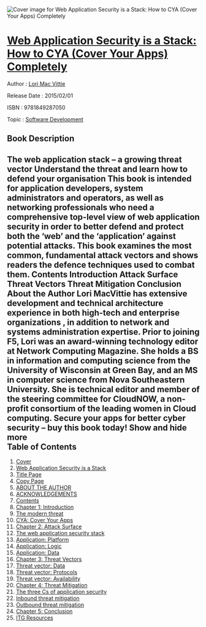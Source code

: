 ![Cover image for Web Application Security is a Stack: How to CYA (Cover Your Apps) Completely](https://imgdetail.ebookreading.net/cover/cover/20200215/EB9781849287050.jpg)

[Web Application Security is a Stack: How to CYA (Cover Your Apps) Completely](https://ebookreading.net/view/book/Web+Application+Security+is+a+Stack%3A+How+to+CYA+%28Cover+Your+Apps%29+Completely-EB9781849287050_1.html "Web Application Security is a Stack: How to CYA (Cover Your Apps) Completely")
====================================================================================================================

Author : [Lori Mac Vittie](https://ebookreading.net/search/author/Lori+Mac+Vittie)

Release Date : 2015/02/01

ISBN : 9781849287050

Topic : [Software Development](https://ebookreading.net/search/category/software-development)

Book Description
-----------------

 The web application stack &#8211; a growing threat vector     Understand the threat and learn how to defend your organisation  This book is intended for application developers, system administrators and operators, as well as networking professionals who need a comprehensive top-level view of web application security in order to better defend and protect both the &#8216;web&#8217; and the &#8216;application&#8217; against potential attacks. This book examines the most common, fundamental attack vectors and shows readers the defence techniques used to combat them.  Contents  Introduction Attack Surface Threat Vectors Threat Mitigation Conclusion About the Author  Lori MacVittie has extensive development and technical architecture experience in both high-tech and enterprise organizations , in addition to network and systems administration expertise. Prior to joining F5, Lori was an award-winning technology editor at Network Computing Magazine. She holds a BS in information and computing science from the University of Wisconsin at Green Bay, and an MS in computer science from Nova Southeastern University. She is technical editor and member of the steering committee for CloudNOW, a non-profit consortium of the leading women in Cloud computing.  Secure your apps for better cyber security &#8211; buy this book today!        Show and hide more                
Table of Contents
-----------------

1. [Cover](https://ebookreading.net/view/book/Web+Application+Security+is+a+Stack%3A+How+to+CYA+%28Cover+Your+Apps%29+Completely-EB9781849287050_1.html)
1. [Web Application Security is a Stack](https://ebookreading.net/view/book/Web+Application+Security+is+a+Stack%3A+How+to+CYA+%28Cover+Your+Apps%29+Completely-EB9781849287050_2.html)
1. [Title Page](https://ebookreading.net/view/book/Web+Application+Security+is+a+Stack%3A+How+to+CYA+%28Cover+Your+Apps%29+Completely-EB9781849287050_3.html)
1. [Copy Page](https://ebookreading.net/view/book/Web+Application+Security+is+a+Stack%3A+How+to+CYA+%28Cover+Your+Apps%29+Completely-EB9781849287050_4.html)
1. [ABOUT THE AUTHOR](https://ebookreading.net/view/book/Web+Application+Security+is+a+Stack%3A+How+to+CYA+%28Cover+Your+Apps%29+Completely-EB9781849287050_5.html)
1. [ACKNOWLEDGEMENTS](https://ebookreading.net/view/book/Web+Application+Security+is+a+Stack%3A+How+to+CYA+%28Cover+Your+Apps%29+Completely-EB9781849287050_6.html)
1. [Contents](https://ebookreading.net/view/book/Web+Application+Security+is+a+Stack%3A+How+to+CYA+%28Cover+Your+Apps%29+Completely-EB9781849287050_7.html)
1. [Chapter 1: Introduction](https://ebookreading.net/view/book/Web+Application+Security+is+a+Stack%3A+How+to+CYA+%28Cover+Your+Apps%29+Completely-EB9781849287050_8.html#ct1)
1. [The modern threat](https://ebookreading.net/view/book/Web+Application+Security+is+a+Stack%3A+How+to+CYA+%28Cover+Your+Apps%29+Completely-EB9781849287050_8.html#ct1_h1-1)
1. [CYA: Cover Your Apps](https://ebookreading.net/view/book/Web+Application+Security+is+a+Stack%3A+How+to+CYA+%28Cover+Your+Apps%29+Completely-EB9781849287050_8.html#ct1_h1-2)
1. [Chapter 2: Attack Surface](https://ebookreading.net/view/book/Web+Application+Security+is+a+Stack%3A+How+to+CYA+%28Cover+Your+Apps%29+Completely-EB9781849287050_9.html#ct2)
1. [The web application security stack](https://ebookreading.net/view/book/Web+Application+Security+is+a+Stack%3A+How+to+CYA+%28Cover+Your+Apps%29+Completely-EB9781849287050_9.html#ct2_h1-1)
1. [Application: Platform](https://ebookreading.net/view/book/Web+Application+Security+is+a+Stack%3A+How+to+CYA+%28Cover+Your+Apps%29+Completely-EB9781849287050_9.html#ct2_h1-2)
1. [Application: Logic](https://ebookreading.net/view/book/Web+Application+Security+is+a+Stack%3A+How+to+CYA+%28Cover+Your+Apps%29+Completely-EB9781849287050_9.html#ct2_h1-3)
1. [Application: Data](https://ebookreading.net/view/book/Web+Application+Security+is+a+Stack%3A+How+to+CYA+%28Cover+Your+Apps%29+Completely-EB9781849287050_9.html#ct2_h1-4)
1. [Chapter 3: Threat Vectors](https://ebookreading.net/view/book/Web+Application+Security+is+a+Stack%3A+How+to+CYA+%28Cover+Your+Apps%29+Completely-EB9781849287050_10.html#ct3)
1. [Threat vector: Data](https://ebookreading.net/view/book/Web+Application+Security+is+a+Stack%3A+How+to+CYA+%28Cover+Your+Apps%29+Completely-EB9781849287050_10.html#ct3_h1-1)
1. [Threat vector: Protocols](https://ebookreading.net/view/book/Web+Application+Security+is+a+Stack%3A+How+to+CYA+%28Cover+Your+Apps%29+Completely-EB9781849287050_10.html#ct3_h1-2)
1. [Threat vector: Availability](https://ebookreading.net/view/book/Web+Application+Security+is+a+Stack%3A+How+to+CYA+%28Cover+Your+Apps%29+Completely-EB9781849287050_10.html#ct3_h1-3)
1. [Chapter 4: Threat Mitigation](https://ebookreading.net/view/book/Web+Application+Security+is+a+Stack%3A+How+to+CYA+%28Cover+Your+Apps%29+Completely-EB9781849287050_11.html#ct4)
1. [The three Cs of application security](https://ebookreading.net/view/book/Web+Application+Security+is+a+Stack%3A+How+to+CYA+%28Cover+Your+Apps%29+Completely-EB9781849287050_11.html#ct4_h1-1)
1. [Inbound threat mitigation](https://ebookreading.net/view/book/Web+Application+Security+is+a+Stack%3A+How+to+CYA+%28Cover+Your+Apps%29+Completely-EB9781849287050_11.html#ct4_h1-2)
1. [Outbound threat mitigation](https://ebookreading.net/view/book/Web+Application+Security+is+a+Stack%3A+How+to+CYA+%28Cover+Your+Apps%29+Completely-EB9781849287050_11.html#ct4_h1-3)
1. [Chapter 5: Conclusion](https://ebookreading.net/view/book/Web+Application+Security+is+a+Stack%3A+How+to+CYA+%28Cover+Your+Apps%29+Completely-EB9781849287050_12.html#ct5)
1. [ITG Resources](https://ebookreading.net/view/book/Web+Application+Security+is+a+Stack%3A+How+to+CYA+%28Cover+Your+Apps%29+Completely-EB9781849287050_13.html#ct6)
